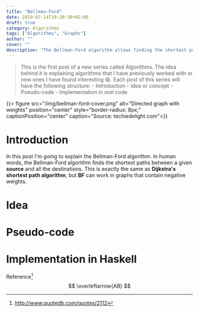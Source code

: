 ```yaml
---
title: "Bellman-Ford"
date: 2019-07-14T19:20:38+02:00
draft: true
category: Algorithms
tags: ["Algorithms", "Graphs"]
author: ""
cover: ""
description: "The Bellman-Ford algorithm allows finding the shortest paths between a given source and all the other vertices in a graph that can have negative edge weights."
---
```

> This is the first post of a new series called Algorithms. The idea behind it is explaining algorithms that I have previously worked with or new ones I have found interesting 😄.
Each post of this series will have the following structure:
	- Introduction
	- Idea or concept
	- Pseudo-code
	- Implementation in *real* code

{{< figure src="/img/bellman-ford-cover.png" alt="Directed graph with weights" position="center" style="border-radius: 8px;" captionPosition="center" caption="Source: techiedelight.com">}}

# Introduction

In this post I'm going to explain the Bellman-Ford algorithm. In human words, the Bellman-Ford algorithm finds the shortest paths between a given **source** and all the destinations. This is exactly the same as **Dijkstra's shortest path algorithm**, but **BF** can work in graphs that contain negative weights.

# Idea

# Pseudo-code

# Implementation in Haskell
Reference[^1]
$$
\overleftarrow{AB}
$$

[^1]:http://www.quotedb.com/quotes/2112
